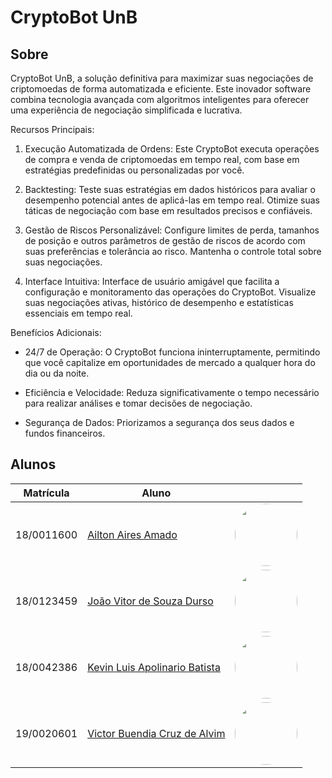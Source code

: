 # CryptoBot UnB

## Sobre

CryptoBot UnB, a solução definitiva para maximizar suas negociações de criptomoedas de forma automatizada e eficiente. Este inovador software combina tecnologia avançada com algoritmos inteligentes para oferecer uma experiência de negociação simplificada e lucrativa.

Recursos Principais:

1. Execução Automatizada de Ordens: Este CryptoBot executa operações de compra e venda de criptomoedas em tempo real, com base em estratégias predefinidas ou personalizadas por você. 

2. Backtesting: Teste suas estratégias em dados históricos para avaliar o desempenho potencial antes de aplicá-las em tempo real. Otimize suas táticas de negociação com base em resultados precisos e confiáveis.

3. Gestão de Riscos Personalizável: Configure limites de perda, tamanhos de posição e outros parâmetros de gestão de riscos de acordo com suas preferências e tolerância ao risco. Mantenha o controle total sobre suas negociações.

4. Interface Intuitiva: Interface de usuário amigável que facilita a configuração e monitoramento das operações do CryptoBot. Visualize suas negociações ativas, histórico de desempenho e estatísticas essenciais em tempo real.

Benefícios Adicionais:

- 24/7 de Operação: O CryptoBot funciona ininterruptamente, permitindo que você capitalize em oportunidades de mercado a qualquer hora do dia ou da noite.

- Eficiência e Velocidade: Reduza significativamente o tempo necessário para realizar análises e tomar decisões de negociação. 

- Segurança de Dados: Priorizamos a segurança dos seus dados e fundos financeiros.

## Alunos

| Matrícula  | Aluno                                    |                                                 |
| ---------- | ---------------------------------------- | ----------------------------------------------------- |
| 18/0011600 |  [Ailton Aires Amado](https://github.com/ailtonaires) |  <img style="border-radius: 50%;" src="https://avatars.githubusercontent.com/u/48694290?v=4" width="100px;" alt=""/>  |
| 18/0123459 | [João Vitor de Souza Durso](https://github.com/jvsdurso) | <img style="border-radius: 50%;" src="https://avatars.githubusercontent.com/u/69814362?v=4" width="100px;" alt=""/> |
| 18/0042386 | [Kevin Luis Apolinario Batista](https://github.com/k3vin-batista) | <img style="border-radius: 50%;" src="https://avatars.githubusercontent.com/u/69855188?v=4" width="100px;" alt=""/> |
| 19/0020601 | [Victor Buendia Cruz de Alvim](https://github.com/Victor-Buendia) | <img style="border-radius: 50%;" src="https://avatars.githubusercontent.com/u/54643355?v=4" width="100px;" alt=""/>  |
